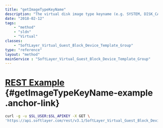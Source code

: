 ```yaml
---
title: "getImageTypeKeyName"
description: "The virtual disk image type keyname (e.g. SYSTEM, DISK_CAPTURE, ISO, etc) of this template. Value will be populated on parent and child, but only supports object filtering on the parent."
date: "2018-02-12"
tags:
    - "method"
    - "sldn"
    - "Virtual"
classes:
    - "SoftLayer_Virtual_Guest_Block_Device_Template_Group"
type: "reference"
layout: "method"
mainService : "SoftLayer_Virtual_Guest_Block_Device_Template_Group"
---
```


# [REST Example](#getImageTypeKeyName-example) <a href="/article/rest/"><i class="fas fa-question"></i></a> {#getImageTypeKeyName-example .anchor-link} 
```bash
curl -g -u $SL_USER:$SL_APIKEY -X GET \
'https://api.softlayer.com/rest/v3.1/SoftLayer_Virtual_Guest_Block_Device_Template_Group/{SoftLayer_Virtual_Guest_Block_Device_Template_GroupID}/getImageTypeKeyName'
```
